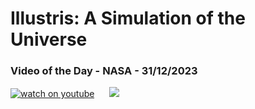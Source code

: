 # Illustris: A Simulation of the Universe
### Video of the Day - NASA - 31/12/2023
[![watch on youtube](https://img.youtube.com/vi/QSivvdIyeG4/mqdefault.jpg)](https://www.youtube.com/embed/QSivvdIyeG4?si=CNXSnbIN_HXYZG0e?rel=0)&nbsp; &nbsp; &nbsp; <img src="https://github-readme-streak-stats.herokuapp.com/?user=tempo-riz&theme=radical" >



  
